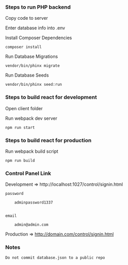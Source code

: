 ### Steps to run PHP backend

Copy code to server

Enter database info into .env

Install Composer Dependencies

    composer install

Run Database Migrations

    vendor/bin/phinx migrate

Run Database Seeds

    vendor/bin/phinx seed:run





### Steps to build react for development

Open client folder


Run webpack dev server

    npm run start



### Steps to build react for production

Run webpack build script
  
    npm run build



### Control Panel Link

Development => http://localhost:1027/control/signin.html

    password
        
        adminpassword1337


    email
    
        admin@admin.com


Production => http://domain.com/control/signin.html




### Notes

    Do not commit database.json to a public repo
